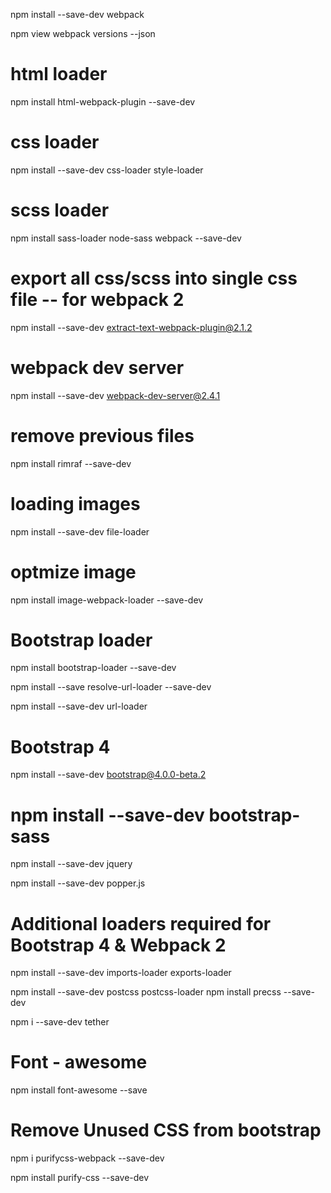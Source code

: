 npm install --save-dev webpack

npm view webpack versions --json


# html loader
npm install html-webpack-plugin --save-dev


# css loader
npm install --save-dev css-loader style-loader


# scss loader
npm install sass-loader node-sass webpack --save-dev


# export all css/scss into single css file  -- for webpack 2 
npm install --save-dev extract-text-webpack-plugin@2.1.2


# webpack dev server
npm install --save-dev webpack-dev-server@2.4.1


# remove previous files
npm install rimraf --save-dev


# loading images
npm install --save-dev file-loader


# optmize image
npm install image-webpack-loader --save-dev


# Bootstrap loader
npm install bootstrap-loader --save-dev

npm install --save resolve-url-loader --save-dev

npm install --save-dev url-loader


# Bootstrap 4
npm install --save-dev bootstrap@4.0.0-beta.2
# npm install --save-dev bootstrap-sass
npm install --save-dev jquery

npm install --save-dev popper.js


# Additional loaders required for Bootstrap 4 & Webpack 2
npm install --save-dev imports-loader exports-loader

npm install --save-dev postcss postcss-loader
npm install precss --save-dev

npm i --save-dev tether


# Font - awesome
npm install font-awesome --save


# Remove Unused CSS from bootstrap
npm i purifycss-webpack --save-dev

npm install purify-css --save-dev




